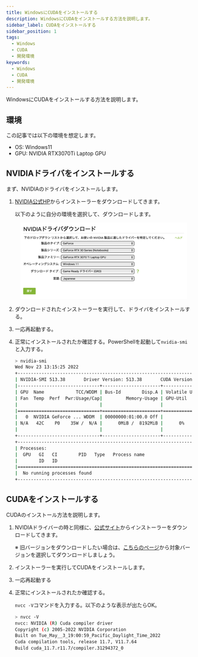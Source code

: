 ```yaml
---
title: WindowsにCUDAをインストールする
description: WindowsにCUDAをインストールする方法を説明します。
sidebar_label: CUDAをインストールする
sidebar_position: 1
tags:
  - Windows
  - CUDA
  - 開発環境
keywords:
  - Windows
  - CUDA
  - 開発環境
---
```


WindowsにCUDAをインストールする方法を説明します。

## 環境
この記事では以下の環境を想定します。
- OS: Windows11
- GPU: NVIDIA RTX3070Ti Laptop GPU


## NVIDIAドライバをインストールする
まず、NVIDIAのドライバをインストールします。

1. [NVIDIA公式HP](https://www.nvidia.co.jp/Download/index.aspx?lang=jp)からインストーラーをダウンロードしてきます。

    以下のように自分の環境を選択して、ダウンロードします。
    <div align="center">
        <img src="/img/docs/dev_env/windows/install_cuda/nvidia_driver.png" width="450"></img>
    </div>

2. ダウンロードされたインストーラーを実行して、ドライバをインストールする。
3. 一応再起動する。
4. 正常にインストールされたか確認する。PowerShellを起動して```nvidia-smi```と入力する。
    ```bash
    > nvidia-smi
    Wed Nov 23 13:15:25 2022
    +-----------------------------------------------------------------------------+
    | NVIDIA-SMI 513.38       Driver Version: 513.38       CUDA Version: 11.6     |
    |-------------------------------+----------------------+----------------------+
    | GPU  Name            TCC/WDDM | Bus-Id        Disp.A | Volatile Uncorr. ECC |
    | Fan  Temp  Perf  Pwr:Usage/Cap|         Memory-Usage | GPU-Util  Compute M. |
    |                               |                      |               MIG M. |
    |===============================+======================+======================|
    |   0  NVIDIA GeForce ... WDDM  | 00000000:01:00.0 Off |                  N/A |
    | N/A   42C    P0    35W /  N/A |      0MiB /  8192MiB |      0%      Default |
    |                               |                      |                  N/A |
    +-------------------------------+----------------------+----------------------+
    +-----------------------------------------------------------------------------+
    | Processes:                                                                  |
    |  GPU   GI   CI        PID   Type   Process name                  GPU Memory |
    |        ID   ID                                                   Usage      |
    |=============================================================================|
    |  No running processes found                                                 |
    +-----------------------------------------------------------------------------+
    ```



## CUDAをインストールする
CUDAのインストール方法を説明します。

1. NVIDIAドライバーの時と同様に、[公式サイト](https://developer.nvidia.com/cuda-downloads)からインストーラーをダウンロードしてきます。

    ※ 旧バージョンをダウンロードしたい場合は、[こちらのページ](https://developer.nvidia.com/cuda-toolkit-archive)から対象バージョンを選択してダウンロードしましょう。


2. インストーラーを実行してCUDAをインストールします。
3. 一応再起動する
4. 正常にインストールされたか確認する。
    
    ```nvcc -V```コマンドを入力する。以下のような表示が出たらOK。
    ```bash
    > nvcc -V
    nvcc: NVIDIA (R) Cuda compiler driver
    Copyright (c) 2005-2022 NVIDIA Corporation
    Built on Tue_May__3_19:00:59_Pacific_Daylight_Time_2022
    Cuda compilation tools, release 11.7, V11.7.64
    Build cuda_11.7.r11.7/compiler.31294372_0
    ```